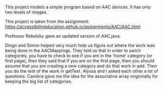 This project models a simple program based on AAC devices. It has only two levels of images.

This project is taken from the assignment: 
https://accessibilityeducation.github.io/assignments/AAC/AAC.html


Professor Rebelsky gave an updated version of AAC.java.

Diogo and Simon helped very much help us figure out where the work was being done in the AACMappings. They told us that in order to swich categories, you have to check to see if you are in the 'home' category (or first page), then they said that if you are on the first page, then you should assume that you are creating a new category and do that work in add. Then you do the rest of the work in getText.
Alyssa and I asked each other a lot of questions. 
Candice gave me the idea for the associative array origionally for keeping the big list of categories.